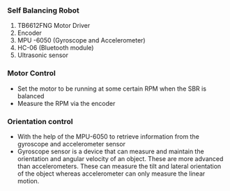 ### Self Balancing Robot 

1. TB6612FNG Motor Driver
2. Encoder
3. MPU -6050 (Gyroscope and Accelerometer)
4. HC-06 (Bluetooth module)
5. Ultrasonic sensor



### Motor Control
- Set the motor to be running at some certain RPM when the SBR is balanced
- Measure the RPM via the encoder

### Orientation control
- With the help of the MPU-6050 to retrieve information from the gyroscope and accelerometer sensor
- Gyroscope sensor is a device that can measure and maintain the orientation and angular velocity of an object. These are more advanced than accelerometers. These can measure the tilt and lateral orientation of the object whereas accelerometer can only measure the linear motion.